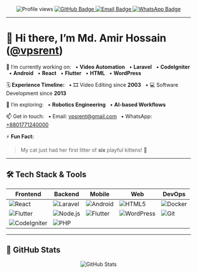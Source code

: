 <p align="center">
  <img src="https://komarev.com/ghpvc/?username=vpsrent&color=blueviolet" alt="Profile views" />
  <a href="https://github.com/vpsrent">
    <img src="https://img.shields.io/badge/GitHub-%23121011.svg?style=for-the-badge&logo=github&logoColor=white" alt="GitHub Badge" />
  </a>
  <a href="mailto:vpsrent@gmail.com">
    <img src="https://img.shields.io/badge/Email-vpsrent%40gmail.com-blue?style=for-the-badge&logo=gmail&logoColor=white" alt="Email Badge" />
  </a>
  <a href="https://wa.me/8801771240000">
    <img src="https://img.shields.io/badge/WhatsApp-+8801771240000-green?style=for-the-badge&logo=whatsapp&logoColor=white" alt="WhatsApp Badge" />
  </a>
</p>

---

# 👋 Hi there, I’m **Md. Amir Hossain** ([@vpsrent](https://github.com/vpsrent))

🔭 I’m currently working on:
  • **Video Automation**   • **Laravel**   • **CodeIgniter**
  • **Android**   • **React**   • **Flutter**
  • **HTML**   • **WordPress**

🗓️ **Experience Timeline:**
  • 🎞️ Video Editing since **2003**
  • 💻 Software Development since **2013**

🌱 I’m exploring:
  • **Robotics Engineering**   • **AI-based Workflows**

📫 Get in touch:
  • Email: [vpsrent@gmail.com](mailto:vpsrent@gmail.com)
  • WhatsApp: [+8801771240000](https://wa.me/8801771240000)

⚡ **Fun Fact:**

> My cat just had her first litter of **six** playful kittens! 🐾

---

## 🛠️ Tech Stack & Tools

| Frontend            | Backend             | Mobile              | Web              | DevOps            |
| ------------------- | ------------------- | ------------------- | ---------------- | ----------------- |
| ![React][react]     | ![Laravel][laravel] | ![Android][android] | ![HTML5][html5]  | ![Docker][docker] |
| ![Flutter][flutter] | ![Node.js][nodejs]  | ![Flutter][flutter] | ![WordPress][wp] | ![Git][git]       |
| ![CodeIgniter][ci]  | ![PHP][php]         |                     |                  |                   |

[react]: https://img.shields.io/badge/React-20232A?style=flat-square&logo=react&logoColor=61DAFB
[laravel]: https://img.shields.io/badge/Laravel-FF2D20?style=flat-square&logo=laravel&logoColor=white
[android]: https://img.shields.io/badge/Android-3DDC84?style=flat-square&logo=android&logoColor=white
[flutter]: https://img.shields.io/badge/Flutter-02569B?style=flat-square&logo=flutter&logoColor=white
[nodejs]: https://img.shields.io/badge/Node.js-339933?style=flat-square&logo=node.js&logoColor=white
[ci]: https://img.shields.io/badge/CodeIgniter-EF4223?style=flat-square&logo=codeigniter&logoColor=white
[php]: https://img.shields.io/badge/PHP-777BB4?style=flat-square&logo=php&logoColor=white
[html5]: https://img.shields.io/badge/HTML5-E34F26?style=flat-square&logo=html5&logoColor=white
[wp]: https://img.shields.io/badge/WordPress-21759B?style=flat-square&logo=wordpress&logoColor=white
[docker]: https://img.shields.io/badge/Docker-2496ED?style=flat-square&logo=docker&logoColor=white
[git]: https://img.shields.io/badge/Git-F05032?style=flat-square&logo=git&logoColor=white

---


## 🎉 GitHub Stats

<p align="center">
  <img src="https://github-readme-stats.vercel.app/api?username=vpsrent&show_icons=true&theme=radical" alt="GitHub Stats" />
</p>
